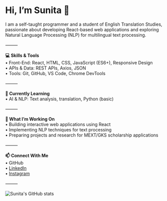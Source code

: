 # Hi, I’m Sunita 👋

I am a self-taught programmer and a student of English Translation Studies, passionate about developing React-based web applications and exploring Natural Language Processing (NLP) for multilingual text processing.

⸻

**💻 Skills & Tools** <br/>
	•	Front-End: React, HTML, CSS, JavaScript (ES6+), Responsive Design <br/>
	•	APIs & Data: REST APIs, Axios, JSON<br/>
	•	Tools: Git, GitHub, VS Code, Chrome DevTools<br/>

⸻

**🌱 Currently Learning** <br/>
	•	AI & NLP: Text analysis, translation, Python (basic)

⸻

**🔭 What I’m Working On** <br/>
	•	Building interactive web applications using React<br/>
	•	Implementing NLP techniques for text processing<br/>
	•	Preparing projects and research for MEXT/GKS scholarship applications<br/>

⸻

  **📫 Connect With Me** <br/>
	•	GitHub <br/>
	•	[LinkedIn](https://www.linkedin.com/in/sunita-mousavi-1ba383351/) <br/>
    •	[Instagram](https://www.instagram.com/sunitavii/) <br/>

⸻

  ![Sunita's GitHub stats](https://github-readme-stats.vercel.app/api?username=sunitamousavi&show_icons=true&theme=transparent)

